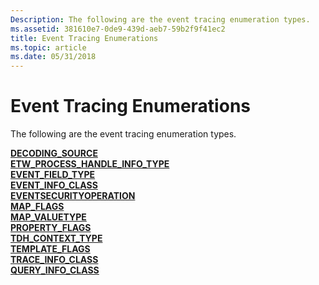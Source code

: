 ```yaml
---
Description: The following are the event tracing enumeration types.
ms.assetid: 381610e7-0de9-439d-aeb7-59b2f9f41ec2
title: Event Tracing Enumerations
ms.topic: article
ms.date: 05/31/2018
---
```


# Event Tracing Enumerations

The following are the event tracing enumeration types.

<dl>

[**DECODING\_SOURCE**](/windows/desktop/api/Tdh/ne-tdh-_decoding_source)  
[**ETW\_PROCESS\_HANDLE\_INFO\_TYPE**](etw-process-handle-info-type.md)  
[**EVENT\_FIELD\_TYPE**](/windows/desktop/api/Tdh/ne-tdh-_event_field_type)  
[**EVENT\_INFO\_CLASS**](/windows/desktop/api/Evntprov/ne-evntprov-_event_info_class)  
[**EVENTSECURITYOPERATION**](/windows/desktop/api/Evntcons/ne-evntcons-eventsecurityoperation)  
[**MAP\_FLAGS**](/windows/desktop/api/Tdh/ne-tdh-_map_flags)  
[**MAP\_VALUETYPE**](/windows/desktop/api/Tdh/ne-tdh-_map_valuetype)  
[**PROPERTY\_FLAGS**](/windows/desktop/api/Tdh/ne-tdh-_property_flags)  
[**TDH\_CONTEXT\_TYPE**](/windows/desktop/api/Tdh/ne-tdh-_tdh_context_type)  
[**TEMPLATE\_FLAGS**](/windows/desktop/api/Tdh/ne-tdh-_template_flags)  
[**TRACE\_INFO\_CLASS**](trace-info-class.md)  
[**QUERY\_INFO\_CLASS**](https://www.bing.com/search?q=**QUERY\_INFO\_CLASS**)  
</dl>

 

 



